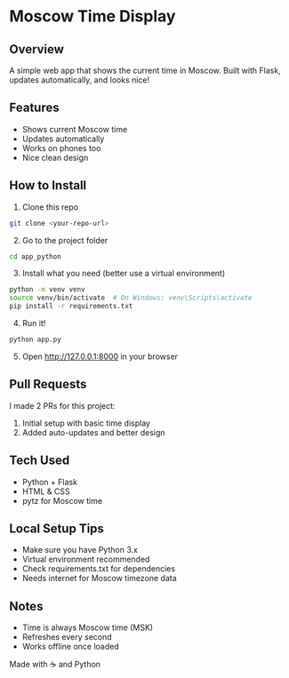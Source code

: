 # Moscow Time Display

## Overview
A simple web app that shows the current time in Moscow. Built with Flask, updates automatically, and looks nice!

## Features
- Shows current Moscow time
- Updates automatically
- Works on phones too
- Nice clean design

## How to Install

1. Clone this repo
```bash
git clone <your-repo-url>
```

2. Go to the project folder
```bash
cd app_python
```

3. Install what you need (better use a virtual environment)
```bash
python -m venv venv
source venv/bin/activate  # On Windows: venv\Scripts\activate
pip install -r requirements.txt
```

4. Run it!
```bash
python app.py
```

5. Open http://127.0.0.1:8000 in your browser

## Pull Requests
I made 2 PRs for this project:
1. Initial setup with basic time display
2. Added auto-updates and better design

## Tech Used
- Python + Flask
- HTML & CSS
- pytz for Moscow time

## Local Setup Tips
- Make sure you have Python 3.x
- Virtual environment recommended
- Check requirements.txt for dependencies
- Needs internet for Moscow timezone data

## Notes
- Time is always Moscow time (MSK)
- Refreshes every second
- Works offline once loaded

Made with ☕ and Python
